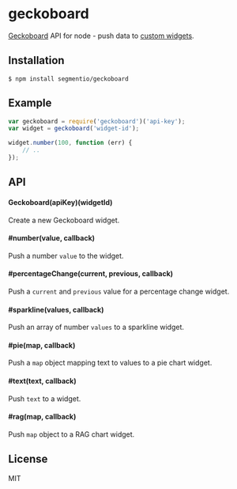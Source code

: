 
# geckoboard

  [Geckoboard](http://www.geckoboard.com/) API for node -  push data to [custom widgets](http://www.geckoboard.com/developers/custom-widgets).

## Installation

    $ npm install segmentio/geckoboard

## Example

```js
var geckoboard = require('geckoboard')('api-key');
var widget = geckoboard('widget-id');

widget.number(100, function (err) {
    // ..
});
```

## API

#### Geckoboard(apiKey)(widgetId)

  Create a new Geckoboard widget.

#### #number(value, callback)

  Push a number `value` to the widget.

#### #percentageChange(current, previous, callback)

  Push a `current` and `previous` value for a percentage change widget.

#### #sparkline(values, callback)

  Push an array of number `values` to a sparkline widget.

#### #pie(map, callback)

  Push a `map` object mapping text to values to a pie chart widget.

#### #text(text, callback)

  Push `text` to a widget.

#### #rag(map, callback)

  Push `map` object to a RAG chart widget.

## License

MIT